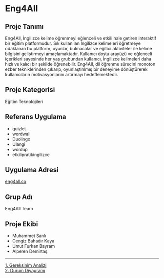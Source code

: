 # Eng4All

## Proje Tanımı
Eng4All, İngilizce kelime öğrenmeyi eğlenceli ve etkili hale getiren interaktif bir eğitim platformudur. Sık kullanılan İngilizce kelimeleri öğretmeye odaklanan bu platform, oyunlar, bulmacalar ve eğitici aktiviteler ile kelime bilgisini geliştirmeyi amaçlamaktadır. Kullanıcı dostu arayüzü ve eğlenceli içerikleri sayesinde her yaş grubundan kullanıcı, İngilizce kelimeleri daha hızlı ve kalıcı bir şekilde öğrenebilir. Eng4All, dil öğrenme sürecini monoton ezber tekniklerinden çıkarıp, oyunlaştırılmış bir deneyime dönüştürerek kullanıcıların motivasyonlarını artırmayı hedeflemektedir.

## Proje Kategorisi
Eğitim Teknolojileri

## Referans Uygulama
- quizlet
- wordwall
- Duolingo
- Ulangi
- wordup
- etkilipratikingilizce

## Uygulama Adresi
[eng4all.co](http://eng4all.co)

## Grup Adı
Eng4All Team

## Proje Ekibi
- Muhammet Sanlı
- Cengiz Bahadır Kaya
- Umut Furkan Bayram
- Alperen Demirtaş

---

[1. Gereksinim Analizi](Gereksinim-Analizi.md)  
[2. Durum Diyagramı](Durum-Diyagramı.svg)
